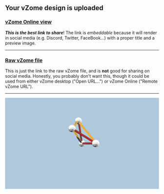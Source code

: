 ## Your vZome design is uploaded

### [vZome Online view][embed]

***This is the best link to share***!  The link is *embeddable* because it will render in social media (e.g. Discord, Twitter, FaceBook...) with a proper title and a preview image.

---

### [Raw vZome file][raw]

This is just the link to the raw vZome file, and is **not** good for
sharing on social media.
Honestly, you probably don't want this, though it could be used from either
vZome desktop ("Open URL...") or vZome Online ("Remote vZome URL").

---

![Image](<40.png>)


[embed]: <https://vzome.com/app/embed.py?url=https://raw.githubusercontent.com/pdmclean/vzome-sharing/main/2021/10/21/14-10-33-40/40.vZome>
[raw]: <https://raw.githubusercontent.com/pdmclean/vzome-sharing/main/2021/10/21/14-10-33-40/40.vZome>

